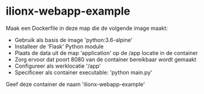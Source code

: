 # ilionx-webapp-example

Maak een Dockerfile in deze map die de volgende image maakt:
- Gebruik als basis de image 'python:3.6-alpine'
- Installeer de 'Flask' Python module
- Plaats de data uit de map 'application' op de /app locatie in de container
- Zorg ervoor dat poort 8080 van de container bereikbaar wordt gemaakt
- Configureer als werklocatie '/app'
- Specificeer als container executable: 'python main.py'

Geef deze container de naam 'ilionx-webapp-example'